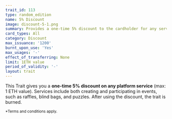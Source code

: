 ```yaml
---
trait_id: 113
type: random_edition
name: 5% Discount
image: discount-5-1.png
summary: Provides a one-time 5% discount to the cardholder for any service on the Ether Cards events platform.
card_types: All
category: Discount
max_issuance: '1200'
burnt_upon_use: 'Yes'
max_usages: '-'
effect_of_transferring: None
limit: 1ETH value
period_of_validity: '-'
layout: trait
---
```



This Trait gives you a **one-time 5% discount on any platform service** (max: 1 ETH value). Services include both creating and participating in events, such as raffles, blind bags, and puzzles. After using the discount, the trait is burned.

<small>*Terms and conditions apply.</small>

